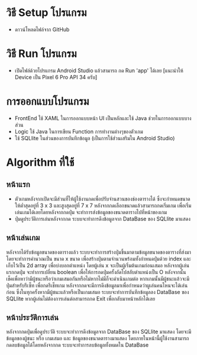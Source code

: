 # วิธี Setup โปรแกรม
- ดาวน์โหลดไฟล์จาก GitHub

# วิธี Run โปรแกรม
- เปิดไฟล์ด้วยโปรแกรม Android Studio แล้วสามารถ กด Run 'app' ได้เลย [แนะนำให้ Device เป็น Pixel 6 Pro API 34 ครับ]

# การออกแบบโปรแกรม
- FrontEnd ใช้ XAML ในการออกแบบหน้า UI เป็นหลักและใช้ Java ช่วยในการออกแบบบางส่วน
- Logic ใช้ Java ในการเขียน Function การทำงานต่างๆของตัวเกม
- ใช้ SQLlite ในส่วนของการบันทึกข้อมูล (เป็นการใช้ส่วนเสริมใน Android Studio)

# Algorithm ที่ใช้
## หน้าแรก
- ตัวเกมหลังจากเปิดจะมีส่วนที่ให้ผู้ใช้งานกดเพื่อปรับจำนสวนของช่องตารางได้ ซึ่งจะกำหนดขนาดให้ต่ำสุดอยู่ที่ 3 x 3 และสูงสุดอยู่ที่ 7 x 7 หลังจากกดเลือกขนาดแล้วสามารถกดเริ่มเกม เพื่อเริ่มเล่นเกมได้เลยโดยหลังจากกดปุ่ม จะทำการส่งข้อมูลของขนาดตารางไปที่หน้าของเกม
- ปุ่มดูประวัติการเล่นหลังจากกด ระบบจะทำการดึงข้อมูลจาก DataBase ของ SQLlite มาแสดง

## หน้าเล่นเกม
หลังจากได้รับข้อมูลขนาดของตารางแล้ว ระบบจะทำการสร้างปุ่มขึ้นมาตามข้อมูลขนาดของตารางที่ส่งมา
โดยจะทำการคำนวณเป็น ขนาด x ขนาด เพื่อสร้างปุ่มตามจำนวนพร้อมทั้งกำหนดปุ่มด้วย index และเก็บไว้เป็น 2d array เพื่อบ่งบอกตำแหน่ง
โดยผู้เล่น x จะเป็นผู้เริ่มต้นเกมก่อนเสมอ หลังจากผู้เล่นแรกกดปุ่ม จะทำการเปลี่ยน boolean เพื่อให้การกดปุ่มครั้งถัดไปสลับตำแหน่งเป็น O
หลังจากนั้นเช็คเพื่อหาว่ามีผู้ชนะหรือว่าเกมเสมอกันหรือไม่หากไม่มีก็จะดำเนินเกมต่อ หากเกมนั้นมีผู้ชนะแล้วจะมีปุ่มสำหรับรีเซ็ท เพื่อกดรีเช็ทเกม
หลังจากกดจะมีการดึงข้อมูลมาเพื่อกำหนดว่าผูเล่นคนไหนจะได้เล่นก่อน ซึ่งในทุกครั้งหากมีผู้ชนะแล้วหรือเป็นเกมเสมอ
ระบบจะทำการบันทึกข้อมูลลง DataBase ของ SQLlite หากผู้เล่นไม่ต้องการเล่นต่อสามารถกด Exit เพื่อกลับมาหน้าหลักได้เลย

## หน้าประวัติการเล่น
หลังจากกดปุ่มเพื่อดูประวัติ ระบบจะทำการดึงข้อมูลจาก DataBase ของ SQLlite มาแสดง โดยจะมีข้อมูลของผู้ชนะ หรือ เกมเสมอ และ ข้อมูลของขนาดตารางมาแสดง
โดยภายในหน้านี้ผู้ใช้งานสามารถกดลบข้อมูลได้โดยหลังจากกด ระบบจะทำการลบข้อมูลทั้งหมดใน DataBase
